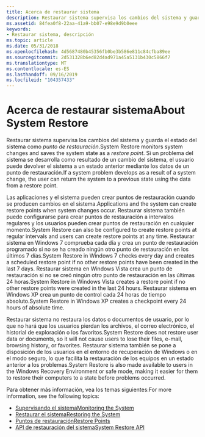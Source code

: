 ```yaml
---
title: Acerca de restaurar sistema
description: Restaurar sistema supervisa los cambios del sistema y guarda el estado del sistema como punto de restauración. Si un problema del sistema se desarrolla como resultado de un cambio del sistema, el usuario puede devolver el sistema a un estado anterior mediante los datos de un punto de restauración.
ms.assetid: 84fea0f8-22aa-41a9-bb07-e98e9d9b0eee
keywords:
- Restaurar sistema, descripción
ms.topic: article
ms.date: 05/31/2018
ms.openlocfilehash: 4d5687480b45356fb0be3b586e811c84cfba89ee
ms.sourcegitcommit: 2d531328b6ed82d4ad971a45a5131b430c5866f7
ms.translationtype: MT
ms.contentlocale: es-ES
ms.lasthandoff: 09/16/2019
ms.locfileid: "104357433"
---
```

# <a name="about-system-restore"></a><span data-ttu-id="ad69c-105">Acerca de restaurar sistema</span><span class="sxs-lookup"><span data-stu-id="ad69c-105">About System Restore</span></span>

<span data-ttu-id="ad69c-106">Restaurar sistema supervisa los cambios del sistema y guarda el estado del sistema como *punto de restauración*.</span><span class="sxs-lookup"><span data-stu-id="ad69c-106">System Restore monitors system changes and saves the system state as a *restore point*.</span></span> <span data-ttu-id="ad69c-107">Si un problema del sistema se desarrolla como resultado de un cambio del sistema, el usuario puede devolver el sistema a un estado anterior mediante los datos de un punto de restauración.</span><span class="sxs-lookup"><span data-stu-id="ad69c-107">If a system problem develops as a result of a system change, the user can return the system to a previous state using the data from a restore point.</span></span>

<span data-ttu-id="ad69c-108">Las aplicaciones y el sistema pueden crear puntos de restauración cuando se producen cambios en el sistema.</span><span class="sxs-lookup"><span data-stu-id="ad69c-108">Applications and the system can create restore points when system changes occur.</span></span> <span data-ttu-id="ad69c-109">Restaurar sistema también puede configurarse para crear puntos de restauración a intervalos regulares y los usuarios pueden crear puntos de restauración en cualquier momento.</span><span class="sxs-lookup"><span data-stu-id="ad69c-109">System Restore can also be configured to create restore points at regular intervals and users can create restore points at any time.</span></span> <span data-ttu-id="ad69c-110">Restaurar sistema en Windows 7 comprueba cada día y crea un punto de restauración programado si no se ha creado ningún otro punto de restauración en los últimos 7 días.</span><span class="sxs-lookup"><span data-stu-id="ad69c-110">System Restore in Windows 7 checks every day and creates a scheduled restore point if no other restore points have been created in the last 7 days.</span></span> <span data-ttu-id="ad69c-111">Restaurar sistema en Windows Vista crea un punto de restauración si no se creó ningún otro punto de restauración en las últimas 24 horas.</span><span class="sxs-lookup"><span data-stu-id="ad69c-111">System Restore in Windows Vista creates a restore point if no other restore points were created in the last 24 hours.</span></span> <span data-ttu-id="ad69c-112">Restaurar sistema en Windows XP crea un punto de control cada 24 horas de tiempo absoluto.</span><span class="sxs-lookup"><span data-stu-id="ad69c-112">System Restore in Windows XP creates a checkpoint every 24 hours of absolute time.</span></span>

<span data-ttu-id="ad69c-113">Restaurar sistema no restaura los datos o documentos de usuario, por lo que no hará que los usuarios pierdan los archivos, el correo electrónico, el historial de exploración o los favoritos.</span><span class="sxs-lookup"><span data-stu-id="ad69c-113">System Restore does not restore user data or documents, so it will not cause users to lose their files, e-mail, browsing history, or favorites.</span></span> <span data-ttu-id="ad69c-114">Restaurar sistema también se pone a disposición de los usuarios en el entorno de recuperación de Windows o en el modo seguro, lo que facilita la restauración de los equipos en un estado anterior a los problemas.</span><span class="sxs-lookup"><span data-stu-id="ad69c-114">System Restore is also made available to users in the Windows Recovery Environment or safe mode, making it easier for them to restore their computers to a state before problems occurred.</span></span>

<span data-ttu-id="ad69c-115">Para obtener más información, vea los temas siguientes:</span><span class="sxs-lookup"><span data-stu-id="ad69c-115">For more information, see the following topics:</span></span>

-   [<span data-ttu-id="ad69c-116">Supervisando el sistema</span><span class="sxs-lookup"><span data-stu-id="ad69c-116">Monitoring the System</span></span>](monitoring-the-system.md)
-   [<span data-ttu-id="ad69c-117">Restaurar el sistema</span><span class="sxs-lookup"><span data-stu-id="ad69c-117">Restoring the System</span></span>](restoring-the-system.md)
-   [<span data-ttu-id="ad69c-118">Puntos de restauración</span><span class="sxs-lookup"><span data-stu-id="ad69c-118">Restore Points</span></span>](restore-points.md)
-   [<span data-ttu-id="ad69c-119">API de restauración del sistema</span><span class="sxs-lookup"><span data-stu-id="ad69c-119">System Restore API</span></span>](system-restore-api.md)

 

 




